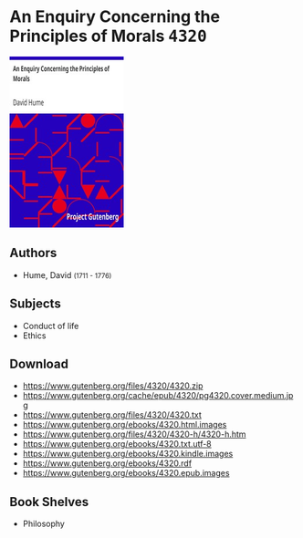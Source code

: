# An Enquiry Concerning the Principles of Morals <kbd>4320</kbd>

![](./cover.medium.jpg "")

## Authors


 - Hume, David <small>(1711 - 1776)</small>

## Subjects


 - Conduct of life
 - Ethics

## Download


 - https://www.gutenberg.org/files/4320/4320.zip
 - https://www.gutenberg.org/cache/epub/4320/pg4320.cover.medium.jpg
 - https://www.gutenberg.org/files/4320/4320.txt
 - https://www.gutenberg.org/ebooks/4320.html.images
 - https://www.gutenberg.org/files/4320/4320-h/4320-h.htm
 - https://www.gutenberg.org/ebooks/4320.txt.utf-8
 - https://www.gutenberg.org/ebooks/4320.kindle.images
 - https://www.gutenberg.org/ebooks/4320.rdf
 - https://www.gutenberg.org/ebooks/4320.epub.images

## Book Shelves


 - Philosophy
